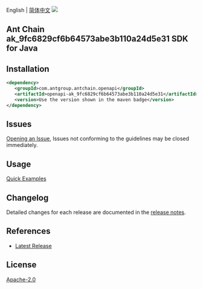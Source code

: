 English | [简体中文](README-CN.md)
![](https://aliyunsdk-pages.alicdn.com/icons/AlibabaCloud.svg)

## Ant Chain ak_9fc6829cf6b64573abe3b110a24d5e31 SDK for Java

## Installation

```xml
<dependency>
   <groupId>com.antgroup.antchain.openapi</groupId>
   <artifactId>openapi-ak_9fc6829cf6b64573abe3b110a24d5e31</artifactId>
   <version>Use the version shown in the maven badge</version>
</dependency>
```

## Issues
[Opening an Issue](https://github.com/alipay/antchain-openapi-prod-sdk/issues/new), Issues not conforming to the guidelines may be closed immediately.

## Usage
[Quick Examples](https://github.com/alipay/antchain-openapi-prod-sdk/blob/master/docs/0-Examples-EN.md#quick-examples)

## Changelog
Detailed changes for each release are documented in the [release notes](./ChangeLog.txt).

## References
* [Latest Release](https://github.com/alipay/antchain-openapi-prod-sdk/)

## License
[Apache-2.0](http://www.apache.org/licenses/LICENSE-2.0)

